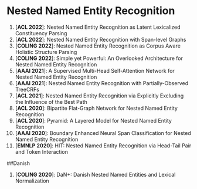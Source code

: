 # Nested Named Entity Recognition

1. [**ACL 2022**]: Nested Named Entity Recognition as Latent Lexicalized Constituency Parsing
2. [**ACL 2022**]: Nested Named Entity Recognition with Span-level Graphs
3. [**COLING 2022**]: Nested Named Entity Recognition as Corpus Aware Holistic Structure Parsing
4. [**COLING 2022**]: Simple yet Powerful: An Overlooked Architecture for Nested Named Entity Recognition
5. [**AAAI 2021**]: A Supervised Multi-Head Self-Attention Network for Nested Named Entity Recognition
6. [**AAAI 2021**]: Nested Named Entity Recognition with Partially-Observed TreeCRFs
7. [**ACL 2021**]: Nested Named Entity Recognition via Explicitly Excluding the Influence of the Best Path
8. [**ACL 2020**]: Bipartite Flat-Graph Network for Nested Named Entity Recognition
9. [**ACL 2020**]: Pyramid: A Layered Model for Nested Named Entity Recognition
10. [**AAAI 2020**]: Boundary Enhanced Neural Span Classification for Nested Named Entity Recognition
11. [**EMNLP 2020**]: HIT: Nested Named Entity Recognition via Head-Tail Pair and Token Interaction

##Danish

1. [**COLING 2020**]: DaN+: Danish Nested Named Entities and Lexical Normalization